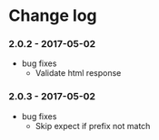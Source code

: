 # Change log

### 2.0.2 - 2017-05-02

* bug fixes
  * Validate html response

### 2.0.3 - 2017-05-02

* bug fixes
  * Skip expect if prefix not match
